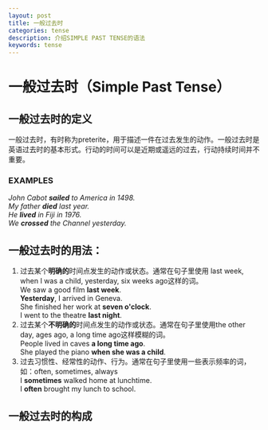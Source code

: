 ```yaml
---
layout: post
title: 一般过去时
categories: tense
description: 介绍SIMPLE PAST TENSE的语法
keywords: tense
---
```


# 一般过去时（Simple Past Tense）
## 一般过去时的定义
一般过去时，有时称为preterite，用于描述一件在过去发生的动作。一般过去时是英语过去时的基本形式。行动的时间可以是近期或遥远的过去，行动持续时间并不重要。  
### EXAMPLES
*John Cabot **sailed** to America in 1498.*  
*My father **died** last year.*  
*He **lived** in Fiji in 1976.*  
*We **crossed** the Channel yesterday.*  
## 一般过去时的用法：  
1. 过去某个**明确的**时间点发生的动作或状态。通常在句子里使用 last week, when I was a child, yesterday, six weeks ago这样的词。  
We saw a good film **last week**.  
**Yesterday**, I arrived in Geneva.  
She finished her work at **seven o'clock**.  
I went to the theatre **last night**.  
2. 过去某个**不明确的**时间点发生的动作或状态。通常在句子里使用the other day, ages ago, a long time ago这样模糊的词。  
People lived in caves **a long time ago**.  
She played the piano **when she was a child**.  
3. 过去习惯性、经常性的动作、行为。通常在句子里使用一些表示频率的词，如：often, sometimes, always  
I **sometimes** walked home at lunchtime.  
I **often** brought my lunch to school.  

## 一般过去时的构成
